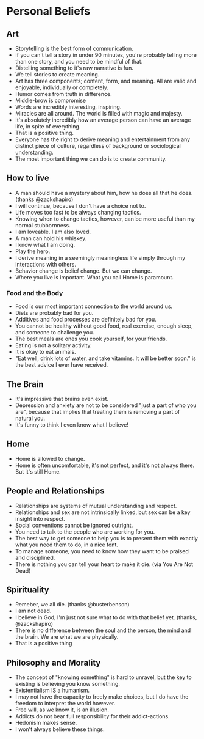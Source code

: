 # Personal Beliefs


## Art
* Storytelling is the best form of communication.
* If you can't tell a story in under 90 minutes, you're probably telling more than one story, and you need to be mindful of that.
* Distelling something to it's raw narrative is fun.
* We tell stories to create meaning.
* Art has three components; content, form, and meaning. All are valid and enjoyable, individually or completely.
* Humor comes from truth in difference.
* Middle-brow is compromise
* Words are incredibly interesting, inspiring.
* Miracles are all around. The world is filled with magic and majesty.
* It's absolutely incredibly how an average person can have an average life, in spite of everything. 
* That is a positive thing.
* Everyone has the right to derive meaning and entertainment from any distinct piece of culture, regardless of background or sociological understanding.
* The most important thing we can do is to create community.

## How to live
* A man should have a mystery about him, how he does all that he does. (thanks @zackshapiro)
* I will continue, because I don't have a choice not to.
* Life moves too fast to be always changing tactics.
* Knowing when to change tactics, however, can be more useful than my normal stubbornness. 
* I am loveable. I am also loved.
* A man can hold his whiskey.
* I know what I am doing.
* Play the hero.
* I derive meaning in a seemingly meaningless life simply through my interactions with others.
* Behavior change is belief change. But we can change.
* Where you live is important. What you call Home is paramount.

### Food and the Body
* Food is our most important connection to the world around us.
* Diets are probably bad for you.
* Additives and food processes are definitely bad for you.
* You cannot be healthy without good food, real exercise, enough sleep, and someone to challenge you.
* The best meals are ones you cook yourself, for your friends.
* Eating is not a solitary activity.
* It is okay to eat animals. 
* "Eat well, drink lots of water, and take vitamins. It will be better soon." is the best advice I ever have received. 

## The Brain
* It's impressive that brains even exist.
* Depression and anxiety are not to be considered "just a part of who you are", because that implies that treating them is removing a part of natural you.
* It's funny to think I even know what I believe!

## Home
* Home is allowed to change.
* Home is often uncomfortable, it's not perfect, and it's not always there. But it's still Home.

## People and Relationships
* Relationships are systems of mutual understanding and respect. 
* Relationships and sex are not intrinsically linked, but sex can be a key insight into respect.
* Social conventions cannot be ignored outright.
* You need to talk to the people who are working for you.
* The best way to get someone to help you is to present them with exactly what you need them to do, in a nice font. 
* To manage someone, you need to know how they want to be praised and disciplined.
* There is nothing you can tell your heart to make it die. (via You Are Not Dead)

## Spirituality
* Remeber, we all die. (thanks @busterbenson)
* I am not dead.
* I believe in God, I'm just not sure what to do with that belief yet. (thanks, @zackshapiro)
* There is no difference between the soul and the person, the mind and the brain. We are what we are physically.
* That is a positive thing

## Philosophy and Morality
* The concept of "knowing something" is hard to unravel, but the key to existing is believing you know something.
* Existentialism IS a humanism.
* I may not have the capacity to freely make choices, but I do have the freedom to interpret the world however.
* Free will, as we know it, is an illusion.
* Addicts do not bear full responsibility for their addict-actions.
* Hedonism makes sense.
* I won't always believe these things.
